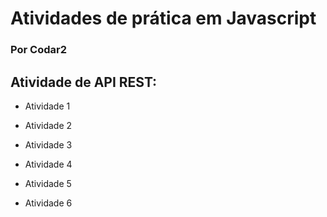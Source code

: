 # Atividades de prática em Javascript
### Por Codar2


## Atividade de API REST:



- Atividade 1

- Atividade 2

- Atividade 3

- Atividade 4

- Atividade 5

- Atividade 6
